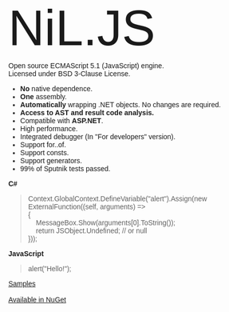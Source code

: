 <html>
<head>
    <title></title>
    <link href='http://fonts.googleapis.com/css?family=Duru+Sans' rel='stylesheet' type='text/css'>
</head>
<body style="font-family: 'Duru Sans', sans-serif;">
    <div style="font-weight: 500; font-size: 100px; position: relative; top: -10px;">NiL.JS</div>
    Open source ECMAScript 5.1 (JavaScript) engine.<br/>
    Licensed under BSD 3-Clause License.
    <ul>
        <li><span style="font-weight:bold">No</span> native dependence.</li>
        <li><span style="font-weight:bold">One</span> assembly.</li>
        <li><span style="font-weight:bold">Automatically</span> wrapping .NET objects. No changes are required.</li>
        <li><span style="font-weight:bold">Access to AST and result code analysis.</span></li>
        <li>Compatible with <span style="font-weight:bold">ASP.NET</span>.</li>
        <li>High performance.</li>
        <li>Integrated debugger (In "For developers" version).</li>
        <li>Support for..of.</li>
        <li>Support consts.</li>
        <li>Support generators.</li>
        <li>99% of Sputnik tests passed.</li>
    </ul>
    <p><strong>C#</strong></p>
    <blockquote>
Context.GlobalContext.DefineVariable("alert").Assign(new ExternalFunction((self, arguments) =&gt; <br/>
{<br/>
&nbsp;&nbsp;&nbsp;&nbsp;MessageBox.Show(arguments[0].ToString());<br/>
&nbsp;&nbsp;&nbsp;&nbsp;return JSObject.Undefined; // or null<br/>
}));<br/>
</blockquote>
    <p><strong>JavaScript</strong></p>
    <blockquote>
<p>alert("Hello!");</p>
</blockquote>
    <a href="https://github.com/nilproject/NiL.JS/wiki/Samples">Samples</a>
    <br/><br/>
    <a href="https://www.nuget.org/packages/NiL.JS">Available in NuGet</a>
</body>
</html>
